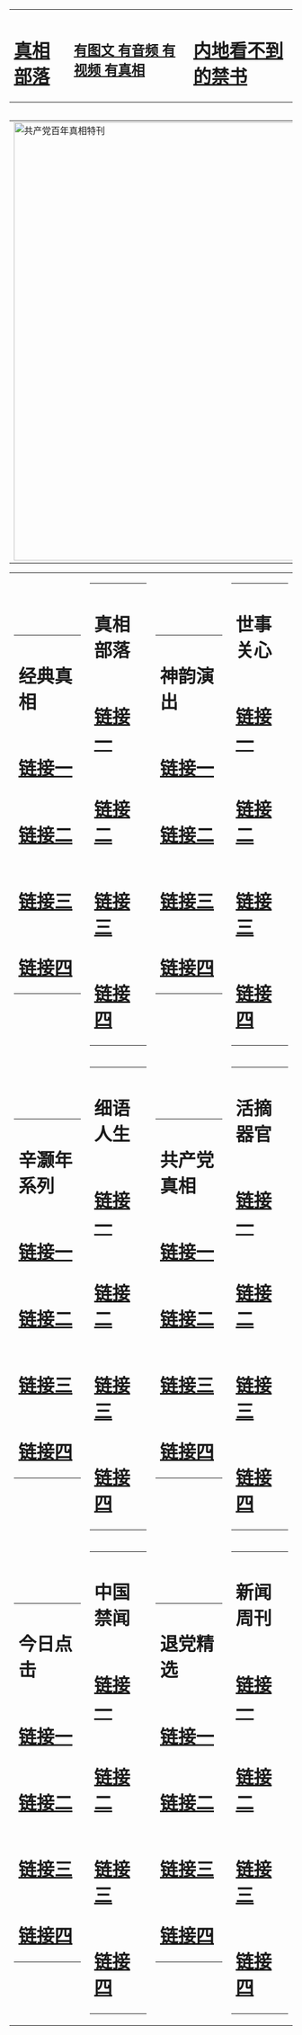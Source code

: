 <table><tr><td><H1><a href="http://t.cn/RXHg2WN">真相部落</a></H1></td><td><H2><a href="http://t.cn/RXHgLiB">有图文 有音频 有视频 有真相</a></H2><td><H1><a href="http://t.cn/RXHgyGw"> 内地看不到的禁书</a></H1></td></table><table><table><tr><td><a href="http://t.cn/RXHgy3s"><img src="http://0192.b21.socuro.com/zx/bngcd/gcdbnzx.jpg" width="780"  border="0" alt="共产党百年真相特刊"></a></td></tr></table><table><tr><td><table><tr><td ><h1>经典真相</h1></td></tr><tr><td><h1>  <a href="http://t.cn/RXHg2pE" target=_blank>链接一</a>  </h1></td></tr><tr><td><h1>  <a href="http://t.cn/RXHg2Yx" target=_blank>链接二</a>  </h1></td></tr><tr><td><h1>  <a href="http://po.st/f8ZZ15" target=_blank>链接三</a>  </h1></td></tr><tr><td><h1>  <a href="http://t.cn/RXHg2dS" target=_blank>链接四</a>  </h1></td></tr></table></td><td><table><tr><td ><h1>真相部落</h1></td></tr><tr><td><h1>  <a href="http://t.cn/RXHgLPS" target=_blank>链接一</a>  </h1></td></tr><tr><td><h1>  <a href="http://t.cn/RXHgL7d" target=_blank>链接二</a>  </h1></td></tr><tr><td><h1>  <a href="http://po.st/x7ZM2Z" target=_blank>链接三</a>  </h1></td></tr><tr><td><h1>  <a href="http://t.cn/RXHgLqX" target=_blank>链接四</a>  </h1></td></tr></table></td><td><table><tr><td ><h1>神韵演出</h1></td></tr><tr><td><h1>  <a href="http://t.cn/RXHgLxi" target=_blank>链接一</a>  </h1></td></tr><tr><td><h1>  <a href="http://t.cn/RXHgLao" target=_blank>链接二</a>  </h1></td></tr><tr><td><h1>  <a href="http://po.st/1YzsBB" target=_blank>链接三</a>  </h1></td></tr><tr><td><h1>  <a href="http://po.st/6hvkg8" target=_blank>链接四</a>  </h1></td></tr></table></td><td><table><tr><td ><h1>世事关心</h1></td></tr><tr><td><h1>  <a href="http://t.cn/RXHgLu7" target=_blank>链接一</a>  </h1></td></tr><tr><td><h1>  <a href="http://t.cn/RXHgL1f" target=_blank>链接二</a>  </h1></td></tr><tr><td><h1>  <a href="http://po.st/yOZAOZ" target=_blank>链接三</a>  </h1></td></tr><tr><td><h1>  <a href="http://po.st/5JSHPC" target=_blank>链接四</a>  </h1></td></tr></table></td></tr><tr><td><table><tr><td ><h1>辛灏年系列</h1></td></tr><tr><td><h1>  <a href="http://t.cn/RXHgyUn" target=_blank>链接一</a>  </h1></td></tr><tr><td><h1>  <a href="http://t.cn/RXHgy5T" target=_blank>链接二</a>  </h1></td></tr><tr><td><h1>  <a href="http://t.cn/RXHgyUn" target=_blank>链接三</a>  </h1></td></tr><tr><td><h1>  <a href="http://po.st/VauKKg" target=_blank>链接四</a>  </h1></td></tr></table></td><td><table><tr><td ><h1>细语人生</h1></td></tr><tr><td><h1>  <a href="http://t.cn/RXHgyC1" target=_blank>链接一</a>  </h1></td></tr><tr><td><h1>  <a href="http://t.cn/RXHgypU" target=_blank>链接二</a>  </h1></td></tr><tr><td><h1>  <a href="http://t.cn/RXHgypU" target=_blank>链接三</a>  </h1></td></tr><tr><td><h1>  <a href="http://po.st/Q1xFyl" target=_blank>链接四</a>  </h1></td></tr></table></td><td><table><tr><td ><h1>共产党真相</h1></td></tr><tr><td><h1>  <a href="http://t.cn/RXHgy3s" target=_blank>链接一</a>  </h1></td></tr><tr><td><h1>  <a href="http://t.cn/RXHgygD" target=_blank>链接二</a>  </h1></td></tr><tr><td><h1>  <a href="http://t.cn/RXHgyk7" target=_blank>链接三</a>  </h1></td></tr><tr><td><h1>  <a href="http://po.st/0ZJ4cJ" target=_blank>链接四</a>  </h1></td></tr></table></td><td><table><tr><td ><h1>活摘器官</h1></td></tr><tr><td><h1>  <a href="http://t.cn/RXHgUqa" target=_blank>链接一</a>  </h1></td></tr><tr><td><h1>  <a href="http://t.cn/RXHgUtd" target=_blank>链接二</a>  </h1></td></tr><tr><td><h1>  <a href="http://t.cn/RXHgUfJ" target=_blank>链接三</a>  </h1></td></tr><tr><td><h1>  <a href="http://po.st/etQHFh" target=_blank>链接四</a>  </h1></td></tr></table></td></tr><tr><td><table><tr><td ><h1>今日点击</h1></td></tr><tr><td><h1>  <a href="http://t.cn/RXHgUll" target=_blank>链接一</a>  </h1></td></tr><tr><td><h1>  <a href="http://t.cn/RXHgU8y" target=_blank>链接二</a>  </h1></td></tr><tr><td><h1>  <a href="http://t.cn/RXHgUn7" target=_blank>链接三</a>  </h1></td></tr><tr><td><h1>  <a href="http://po.st/rA4cA5" target=_blank>链接四</a>  </h1></td></tr></table></td><td><table><tr><td ><h1>中国禁闻</h1></td></tr><tr><td><h1>  <a href="http://t.cn/RXHg4Ay" target=_blank>链接一</a>  </h1></td></tr><tr><td><h1>  <a href="http://t.cn/RXHg4Li" target=_blank>链接二</a>  </h1></td></tr><tr><td><h1>  <a href="http://po.st/YnotoW" target=_blank>链接三</a>  </h1></td></tr><tr><td><h1>  <a href="http://po.st/PvtwSu" target=_blank>链接四</a>  </h1></td></tr></table></td><td><table><tr><td ><h1>退党精选</h1></td></tr><tr><td><h1>  <a href="http://t.cn/RXHg4CZ" target=_blank>链接一</a>  </h1></td></tr><tr><td><h1>  <a href="http://t.cn/RXHg4pY" target=_blank>链接二</a>  </h1></td></tr><tr><td><h1>  <a href="http://po.st/vFgWKx" target=_blank>链接三</a>  </h1></td></tr><tr><td><h1>  <a href="http://po.st/GVNniF" target=_blank>链接四</a>  </h1></td></tr></table></td><td><table><tr><td ><h1>新闻周刊</h1></td></tr><tr><td><h1>  <a href="http://t.cn/RXHgb4r" target=_blank>链接一</a>  </h1></td></tr><tr><td><h1>  <a href="http://t.cn/RXHgbqI" target=_blank>链接二</a>  </h1></td></tr><tr><td><h1>  <a href="http://t.cn/RXHgbtr" target=_blank>链接三</a>  </h1></td></tr><tr><td><h1>  <a href="http://po.st/8lfQYk" target=_blank>链接四</a>  </h1></td></tr></table></td></tr></table>
